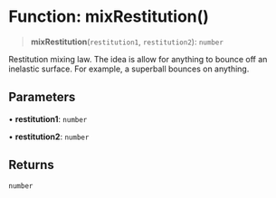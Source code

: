# Function: mixRestitution()

> **mixRestitution**(`restitution1`, `restitution2`): `number`

Restitution mixing law. The idea is allow for anything to bounce off an
inelastic surface. For example, a superball bounces on anything.

## Parameters

• **restitution1**: `number`

• **restitution2**: `number`

## Returns

`number`
